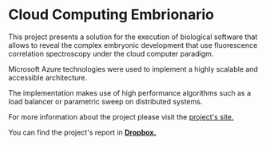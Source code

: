Cloud Computing Embrionario
===================

This project presents a solution for the execution of biological software that allows to reveal the complex embryonic development that use fluorescence correlation spectroscopy under the cloud computer paradigm.

Microsoft Azure technologies were used to implement a highly scalable and accessible architecture.

The implementation makes use of high performance algorithms such as a load balancer or parametric sweep on distributed systems.

For more information about the project please visit the [project's site.](http://www.fing.edu.uy/inco/grupos/cecal/hpc/CCED/index.php?n=Main.HomePage) 

You can find the project's report in  <i class="icon-provider-dropbox"></i> [**Dropbox.**](https://www.dropbox.com/s/i7rf9hj2oo4a3mp/Proyecto%20Cloud%20Informe%20Final.pdf?dl=0) 

